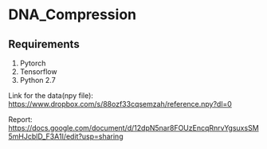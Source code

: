 # DNA_Compression

## Requirements
1. Pytorch
2. Tensorflow
3. Python 2.7

Link for the data(npy file): https://www.dropbox.com/s/88ozf33cqsemzah/reference.npy?dl=0

Report: https://docs.google.com/document/d/12dpN5nar8FOUzEncqRnrvYgsuxsSM5mHJcblD_F3A1I/edit?usp=sharing
